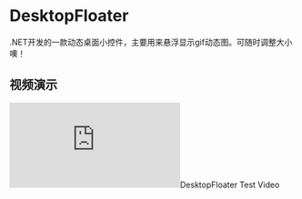 # DesktopFloater
.NET开发的一款动态桌面小控件，主要用来悬浮显示gif动态图。可随时调整大小噢！

## 视频演示
<embed src="https://github.com/AiziChen/DesktopFloater/blob/master/snapshot/test_show.wmv">DesktopFloater Test Video</embed>
